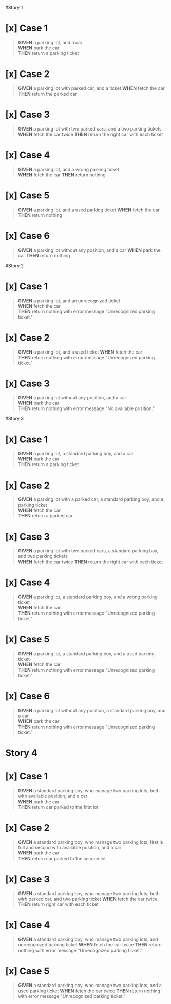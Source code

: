 #Story 1
# [x] Case 1  
>   **GIVEN** a parking lot, and a car  
    **WHEN** park the car  
    **THEN** return a parking ticket
# [x] Case 2
>   **GIVEN** a parking lot with parked car, and a ticket
    **WHEN** fetch the car
    **THEN** return the parked car
 # [x] Case 3
>   **GIVEN** a parking lot with two parked cars, and a two parking tickets  
    **WHEN** fetch the car twice
    **THEN** return the right car with each ticket
 # [x] Case 4
>   **GIVEN** a parking lot, and a wrong parking ticket  
    **WHEN** fetch the car
    **THEN** return nothing
# [x] Case 5
>   **GIVEN** a parking lot, and a used parking ticket
    **WHEN** fetch the car
    **THEN** return nothing
# [x] Case 6
>   **GIVEN** a parking lot without any position, and a car
    **WHEN** park the car
    **THEN** return nothing

#Story 2
# [x] Case 1
>   **GIVEN** a parking lot, and an unrecognized ticket  
    **WHEN** fetch the car  
    **THEN** return nothing with error message "Unrecognized parking ticket."

# [x] Case 2
>   **GIVEN** a parking lot, and a used ticket
    **WHEN** fetch the car  
    **THEN** return nothing with error message "Unrecognized parking ticket."

# [x] Case 3
>   **GIVEN** a parking lot without any position, and a car   
    **WHEN** park the car  
    **THEN** return nothing with error message "No available position."
   
#Story 3
# [x] Case 1
>   **GIVEN** a parking lot, a standard parking boy, and a car   
    **WHEN** park the car   
    **THEN** return a parking ticket  
> 
# [x] Case 2
>   **GIVEN** a parking lot with a parked car, a standard parking boy, and a parking ticket    
    **WHEN** fetch the car  
    **THEN** return a parked car

# [x] Case 3
>   **GIVEN** a parking lot with two parked cars, a standard parking boy, and two parking tickets  
    **WHEN** fetch the car twice
    **THEN** return the right car with each ticket

# [x] Case 4
>   **GIVEN** a parking lot, a standard parking boy, and a wrong parking ticket  
    **WHEN** fetch the car  
    **THEN** return nothing with error message "Unrecognized parking ticket."

# [x] Case 5
>   **GIVEN** a parking lot, a standard parking boy, and a used parking ticket  
    **WHEN** fetch the car  
    **THEN** return nothing with error message "Unrecognized parking ticket."

# [x] Case 6
>   **GIVEN** a parking lot without any position, a standard parking boy, and a car  
    **WHEN** park the car  
    **THEN** return nothing with error message "Unrecognized parking ticket."

# Story 4
# [x] Case 1
>   **GIVEN** a standard parking boy, who manage two parking lots, both with available position, and a car  
    **WHEN** park the car  
    **THEN** return car parked to the first lot

# [x] Case 2
>   **GIVEN** a standard parking boy, who manage two parking lots, first is full and second with available position, and a car  
    **WHEN** park the car  
    **THEN** return car parked to the second lot

# [x] Case 3
>   **GIVEN** a standard parking boy, who manage two parking lots, both wirh parked car, and two parking ticket 
    **WHEN** fetch the car twice
    **THEN** return right car with each ticket

 # [x] Case 4
>   **GIVEN** a standard parking boy, who manage two parking lots, and unrecognized parking ticket
    **WHEN** fetch the car twice
    **THEN** return nothing with error message "Unrecognized parking ticket."

# [x] Case 5
>   **GIVEN** a standard parking boy, who manage two parking lots, and a used parking ticket
    **WHEN** fetch the car twice
    **THEN** return nothing with error message "Unrecognized parking ticket."



